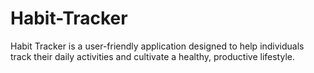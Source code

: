 # Habit-Tracker
Habit Tracker is a user-friendly application designed to help individuals track their daily activities and cultivate a healthy, productive lifestyle.
